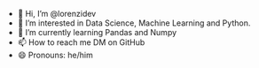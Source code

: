 - 👋 Hi, I’m @lorenzidev
- 👀 I’m interested in Data Science, Machine Learning and Python.
- 🌱 I’m currently learning Pandas and Numpy
- 📫 How to reach me DM on GitHub
- 😄 Pronouns: he/him

<!---
lorenzidev/lorenzidev is a ✨ special ✨ repository because its `README.md` (this file) appears on your GitHub profile.
You can click the Preview link to take a look at your changes.
--->
